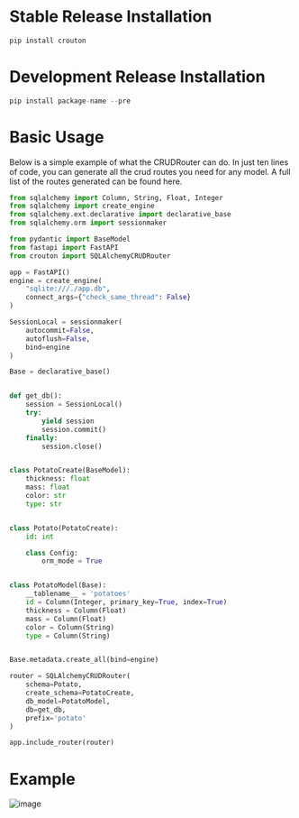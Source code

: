 # Stable Release Installation
```python
pip install crouton
```

# Development Release Installation
```python
pip install package-name --pre
```

# Basic Usage
Below is a simple example of what the CRUDRouter can do. In just ten lines of code, you can generate all the crud routes you need for any model. A full list of the routes generated can be found here.
```python
from sqlalchemy import Column, String, Float, Integer
from sqlalchemy import create_engine
from sqlalchemy.ext.declarative import declarative_base
from sqlalchemy.orm import sessionmaker

from pydantic import BaseModel
from fastapi import FastAPI
from crouton import SQLAlchemyCRUDRouter

app = FastAPI()
engine = create_engine(
    "sqlite:///./app.db",
    connect_args={"check_same_thread": False}
)

SessionLocal = sessionmaker(
    autocommit=False,
    autoflush=False,
    bind=engine
)

Base = declarative_base()


def get_db():
    session = SessionLocal()
    try:
        yield session
        session.commit()
    finally:
        session.close()


class PotatoCreate(BaseModel):
    thickness: float
    mass: float
    color: str
    type: str


class Potato(PotatoCreate):
    id: int

    class Config:
        orm_mode = True


class PotatoModel(Base):
    __tablename__ = 'potatoes'
    id = Column(Integer, primary_key=True, index=True)
    thickness = Column(Float)
    mass = Column(Float)
    color = Column(String)
    type = Column(String)


Base.metadata.create_all(bind=engine)

router = SQLAlchemyCRUDRouter(
    schema=Potato,
    create_schema=PotatoCreate,
    db_model=PotatoModel,
    db=get_db,
    prefix='potato'
)

app.include_router(router)

```

# Example
![image](https://github.com/user-attachments/assets/22e6ce3a-6eb1-4a80-a37f-93fef545b49e)
